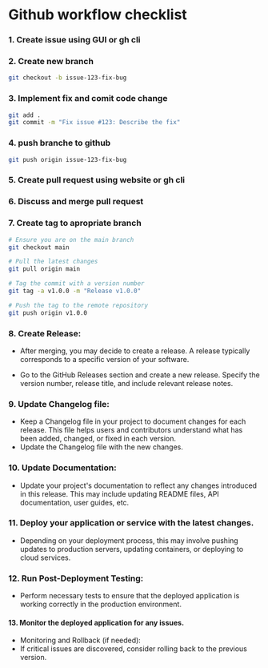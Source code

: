 Github workflow checklist
=========================
### 1. Create issue using GUI or gh cli


### 2. Create new branch 
```sh
git checkout -b issue-123-fix-bug
```


### 3. Implement fix and comit code change
```sh
git add .
git commit -m "Fix issue #123: Describe the fix"
```

### 4. push branche to github 
```sh
git push origin issue-123-fix-bug
```

### 5. Create pull request using website or gh cli

### 6. Discuss and merge pull request

### 7. Create tag to apropriate branch
```sh
# Ensure you are on the main branch
git checkout main

# Pull the latest changes
git pull origin main

# Tag the commit with a version number
git tag -a v1.0.0 -m "Release v1.0.0"

# Push the tag to the remote repository
git push origin v1.0.0
```

### 8. Create Release:
- After merging, you may decide to create a release. 
  A release typically corresponds to a specific version of your software.

- Go to the GitHub Releases section and create a new release.
  Specify the version number, release title, and include relevant release notes.


### 9. Update Changelog file:
- Keep a Changelog file in your project to document changes for each release. 
  This file helps users and contributors understand what has been added,
  changed, or fixed in each version.
- Update the Changelog file with the new changes.


### 10. Update Documentation:
- Update your project's documentation to reflect any changes introduced in this release.
  This may include updating README files, API documentation, user guides, etc.


### 11. Deploy your application or service with the latest changes.
- Depending on your deployment process, this may involve pushing updates 
  to production servers, updating containers, or deploying to cloud services.


### 12. Run Post-Deployment Testing:
- Perform necessary tests to ensure that the deployed application is 
  working correctly in the production environment.


#### 13. Monitor the deployed application for any issues.
- Monitoring and Rollback (if needed):
- If critical issues are discovered, consider rolling back to the previous version.

